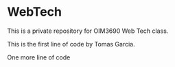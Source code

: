 # WebTech
 This is a private repository for OIM3690 Web Tech class.

This is the first line of code by Tomas Garcia.

One more line of code